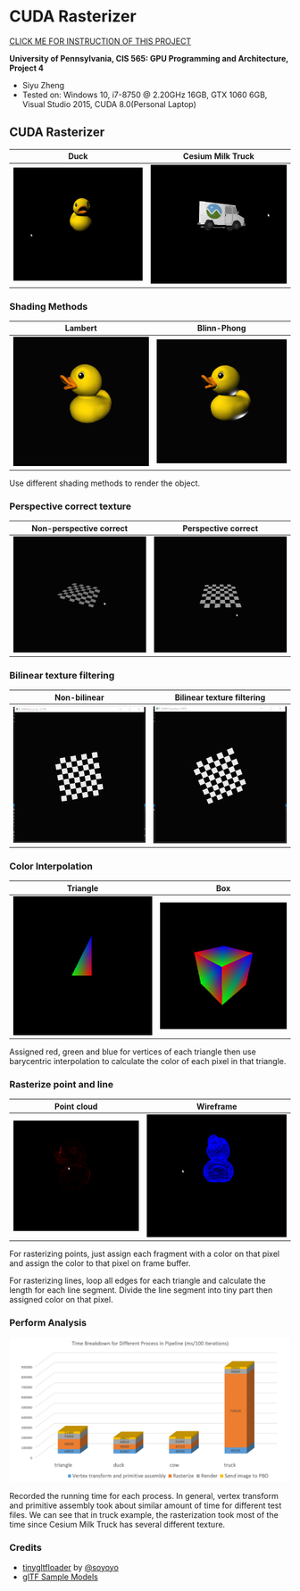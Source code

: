 CUDA Rasterizer
===============

[CLICK ME FOR INSTRUCTION OF THIS PROJECT](./INSTRUCTION.md)

**University of Pennsylvania, CIS 565: GPU Programming and Architecture, Project 4**

* Siyu Zheng
* Tested on: Windows 10, i7-8750 @ 2.20GHz 16GB, GTX 1060 6GB, Visual Studio 2015, CUDA 8.0(Personal Laptop)

## CUDA Rasterizer

| Duck        | Cesium Milk Truck           |
| ------------- |:-------------:|
| ![](images/duckGIF.gif)      | ![](images/truckGIF.gif)   |

### Shading Methods
| Lambert        | Blinn-Phong            |
| ------------- |:-------------:|
| ![](images/lambert.png)      | ![](images/blinn.png)   |

Use different shading methods to render the object.

### Perspective correct texture 

| Non-perspective correct        | Perspective correct             |
| ------------- |:-------------:|
| ![](images/nonperspective.gif)      | ![](images/perspective.gif)   |

### Bilinear texture filtering
| Non-bilinear       | Bilinear  texture filtering            |
| ------------- |:-------------:|
| ![](images/nobilinear.png)      | ![](images/bilinear.png)   |

### Color Interpolation
| Triangle       | Box            |
| ------------- |:-------------:|
| ![](images/triangle_color.png)      | ![](images/box_color.png)   |

Assigned red, green and blue for vertices of each triangle then use barycentric interpolation to calculate the color of each pixel in that triangle.

### Rasterize point and line
| Point cloud       | Wireframe            |
| ------------- |:-------------:|
| ![](images/point.gif)      | ![](images/line.gif)   |

For rasterizing points, just assign each fragment with a color on that pixel and assign the color to that pixel on frame buffer.

For rasterizing lines, loop all edges for each triangle and calculate the length for each line segment. Divide the line segment into tiny part then assigned color on that pixel. 

### Perform Analysis

![](images/time.png)

Recorded the running time for each process. In general, vertex transform and primitive assembly took about similar amount of time for different test files. We can see that in truck example, the rasterization took most of the time since Cesium Milk Truck has several different texture. 

### Credits

* [tinygltfloader](https://github.com/syoyo/tinygltfloader) by [@soyoyo](https://github.com/syoyo)
* [glTF Sample Models](https://github.com/KhronosGroup/glTF/blob/master/sampleModels/README.md)
